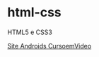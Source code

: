 # html-css
 HTML5 e CSS3


<a href="https://antonidouglas.github.io/html-css/desafios/d010/"> Site Androids CursoemVideo </a>